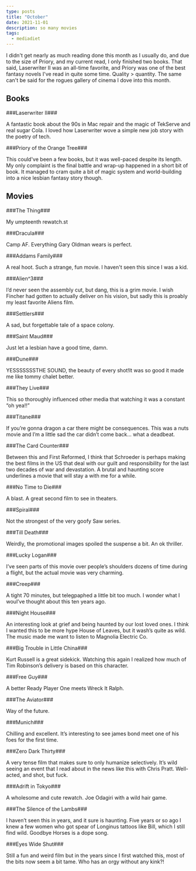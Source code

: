 ```yaml
---
type: posts
title: "October"
date: 2021-11-01
description: so many movies
tags:
  - mediadiet
---
```


I didn't get nearly as much reading done this month as I usually do, and due to the size of Priory, and my current read, I only finished two books. That said, Laserwriter II was an all-time favorite, and Priory was one of the best fantasy novels I've read in quite some time. Quality > quantity. The same can't be said for the rogues gallery of cinema I dove into this month. 

## Books

###Laserwriter II###

A fantastic book about the 90s in Mac repair and the magic of TekServe and real sugar Cola. I loved how Laserwriter wove a simple new job story with the poetry of tech.

###Priory of the Orange Tree###

This could've been a few books, but it was well-paced despite its length. My only complaint is the final battle and wrap-up happened in a short bit of book. It managed to cram quite a bit of magic system and world-building into a nice lesbian fantasy story though. 

## Movies

###The Thing###

My umpteenth rewatch.st

###Dracula###

Camp AF. Everything Gary Oldman wears is perfect.

###Addams Family###

A real hoot. Such a strange, fun movie. I haven't seen this since I was a kid.

###Alien^3###

I’d never seen the assembly cut, but dang, this is a grim movie. I wish Fincher had gotten to actually deliver on his vision, but sadly this is proably my least favorite Aliens film.

###Settlers###

A sad, but forgettable tale of a space colony.

###Saint Maud###

Just let a lesbian have a good time, damn.

###Dune###

YESSSSSSSTHE SOUND, the beauty of every shot!It was so good it made me like tommy chalet better.

###They Live###

This so thoroughly influenced other media that watching it was a constant “oh yea!!”

###Titane###

If you’re gonna dragon a car there might be consequences. This was a nuts movie and I’m a little sad the car didn’t come back… what a deadbeat.

###The Card Counter###

Between this and First Reformed, I think that Schroeder is perhaps making the best films in the US that deal with our guilt and responsibility for the last two decades of war and devastation. A brutal and haunting score underlines a movie that will stay a with me for a while.

###No Time to Die###

A blast. A great second film to see in theaters.

###Spiral###

Not the strongest of the very goofy Saw series.

###Till Death###

Weirdly, the promotional images spoiled the suspense a bit. An ok thriller.

###Lucky Logan###

I’ve seen parts of this movie over people’s shoulders dozens of time during a flight, but the actual movie was very charming. 

###Creep###

A tight 70 minutes, but telegpaphed a little bit too much. I wonder what I woul’ve thought about this ten years ago.

###Night House###

An interesting look at grief and being haunted by our lost loved ones. I think I wanted this to be more hype House of Leaves, but it wash’s quite as wild. The music made me want to listen to Magnolia Electric Co.

###Big Trouble in Little China###

Kurt Russell is a great sidekick. Watching this again I realized how much of Tim Robinson’s delivery is based on this character.

###Free Guy###

A better Ready Player One meets Wreck It Ralph. 

###The Aviator###

Way of the future.

###Munich###

Chilling and excellent. It’s interesting to see james bond meet one of his foes for the first time.

###Zero Dark Thirty###

A very tense film that makes sure to only humanize selectively. It’s wild seeing an event that I read about in the news like this with Chris Pratt. Well-acted, and shot, but fuck. 

###Adrift in Tokyo###

A wholesome and cute rewatch. Joe Odagiri with a wild hair game.

###The Silence of the Lambs###

I haven’t seen this in years, and it sure is haunting. Five years or so ago I knew a few women who got spear of Longinus tattoos like Bill, which I still find wild. Goodbye Horses is a dope song.

###Eyes Wide Shut###

Still a fun and weird film but in the years since I first watched this, most of the bits now seem a bit tame. Who has an orgy without any kink?!